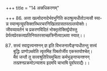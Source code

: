 +++
title = "14 अत्त्रधिकरणम्"

+++
86. अत्ता खल्वोदनादेर्भवभुगिति कठश्रुत्यधीतोऽप्यसौ स्या-  
न्न स्यान्मृत्यूपसिक्तस्थिरचरनिखिलग्रासतस्तल्लयोक्तेः।  
जीवव्यावर्तनं च प्रकरणविदितं भोक्तृतोक्तिर्द्वयोस्तु  
प्रेर्यत्वप्रेरकत्वप्रतिनियतरसाच्छत्रिनीत्याऽथवा स्यात्।।

87. सत्त्वं स्वाद्वत्त्यनश्नन् ज्ञ इति विभजनात्पैङ्ग्यधीतन्तु सत्त्वं  
बुद्धिः प्राणोऽथवेति त्वृतमिह पिबतोर्जीव एकस्तयोश्चेत्।  
मैवं जन्तौ तु सत्त्वश्रुतिरियमुचिता कर्मभुङ्नाप्यनश्नन्  
तत्प्रश्नप्रक्रमोऽन्याशय इदमपि चाभाषि पूर्वापराद्यैः।।